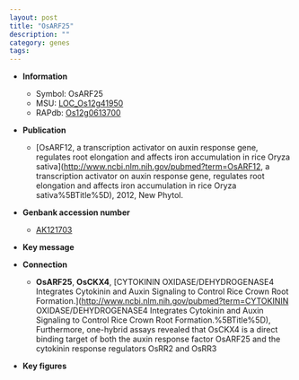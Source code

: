 ```yaml
---
layout: post
title: "OsARF25"
description: ""
category: genes
tags: 
---
```


* **Information**  
    + Symbol: OsARF25  
    + MSU: [LOC_Os12g41950](http://rice.plantbiology.msu.edu/cgi-bin/ORF_infopage.cgi?orf=LOC_Os12g41950)  
    + RAPdb: [Os12g0613700](http://rapdb.dna.affrc.go.jp/viewer/gbrowse_details/irgsp1?name=Os12g0613700)  

* **Publication**  
    + [OsARF12, a transcription activator on auxin response gene, regulates root elongation and affects iron accumulation in rice Oryza sativa](http://www.ncbi.nlm.nih.gov/pubmed?term=OsARF12, a transcription activator on auxin response gene, regulates root elongation and affects iron accumulation in rice Oryza sativa%5BTitle%5D), 2012, New Phytol.

* **Genbank accession number**  
    + [AK121703](http://www.ncbi.nlm.nih.gov/nuccore/AK121703)

* **Key message**  

* **Connection**  
    + __OsARF25__, __OsCKX4__, [CYTOKININ OXIDASE/DEHYDROGENASE4 Integrates Cytokinin and Auxin Signaling to Control Rice Crown Root Formation.](http://www.ncbi.nlm.nih.gov/pubmed?term=CYTOKININ OXIDASE/DEHYDROGENASE4 Integrates Cytokinin and Auxin Signaling to Control Rice Crown Root Formation.%5BTitle%5D), Furthermore, one-hybrid assays revealed that OsCKX4 is a direct binding target of both the auxin response factor OsARF25 and the cytokinin response regulators OsRR2 and OsRR3

* **Key figures**  


